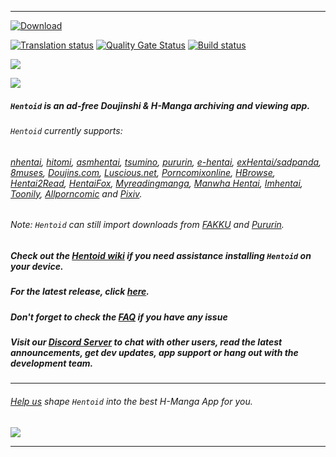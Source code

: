 <!--
  Title: Hentoid
  Description: Doujinshi Android App
-->
___

[![Download](https://img.shields.io/badge/GET-the%20APK-brightgreen.svg)](https://github.com/avluis/Hentoid/releases/latest)

[![Translation status](https://hosted.weblate.org/widgets/hentoid/-/88x31-grey.png)](https://hosted.weblate.org/engage/hentoid/) [![Quality Gate Status](https://sonarcloud.io/api/project_badges/measure?project=RobbWatershed_hentoid-sonar&metric=alert_status)](https://sonarcloud.io/dashboard?id=RobbWatershed_hentoid-sonar) [![Build status](https://app.bitrise.io/app/70539fbfc39cb9d8/status.svg?token=_kOMCvtscTfWpw7mdsqvJA&branch=dev)](https://app.bitrise.io/app/70539fbfc39cb9d8) 

[![](https://discordapp.com/api/guilds/173995475098271746/embed.png?style=banner2)](https://discord.gg/QEZ3qk9)

![](https://github.com/avluis/Hentoid/blob/master/wiki-img/welcome.png)

##### `Hentoid` is an ad-free Doujinshi & H-Manga archiving and viewing app.
###### `Hentoid` currently supports:
###### [nhentai](https://nhentai.net/), [hitomi](https://hitomi.la/), [asmhentai](http://asmhentai.com/), [tsumino](http://www.tsumino.com/), [pururin](https://pururin.io/), [e-hentai](https://e-hentai.org/), [exHentai/sadpanda](https://exhentai.org), [8muses](https://www.8muses.com), [Doujins.com](https://doujins.com), [Luscious.net](https://www.luscious.net), [Porncomixonline](https://www.porncomixonline.net/), [HBrowse](https://www.hbrowse.com/), [Hentai2Read](https://hentai2read.com/), [HentaiFox](https://hentaifox.com), [Myreadingmanga](https://myreadingmanga.info/), [Manwha Hentai](https://manhwahentai.me/), [Imhentai](https://imhentai.com), [Toonily](https://toonily.com/), [Allporncomic](https://allporncomic.com/) and [Pixiv](https://www.pixiv.net/).
###### Note: `Hentoid` can still import downloads from [FAKKU](https://www.fakku.net/) and [Pururin](https://raw.githubusercontent.com/AVnetWS/Hentoid-Resources/master/repo/assets/img/pururin.jpg).
##### Check out the [Hentoid wiki](https://github.com/AVnetWS/Hentoid/wiki) if you need assistance installing `Hentoid` on your device.
##### For the latest release, click [here](https://github.com/AVnetWS/Hentoid/releases/latest).

##### Don't forget to check the [FAQ](https://github.com/avluis/Hentoid/wiki/FAQ) if you have any issue
##### Visit our [Discord Server](https://discord.gg/QEZ3qk9) to chat with other users, read the latest announcements, get dev updates, app support or hang out with the development team.
___
###### [Help us](https://github.com/AVnetWS/Hentoid/wiki/Contributing) shape `Hentoid` into the best H-Manga App for you.

[![](https://github.com/avluis/Hentoid/blob/master/wiki-img/CherryBanner.png)](https://github.com/RobbWatershed/GalleryCherry)
___

<meta name='keywords' content='doujin, doujinshi, download doujinshi, android app, doujin android app, doujinshi android app, doujin android download, doujinshi android download'>
